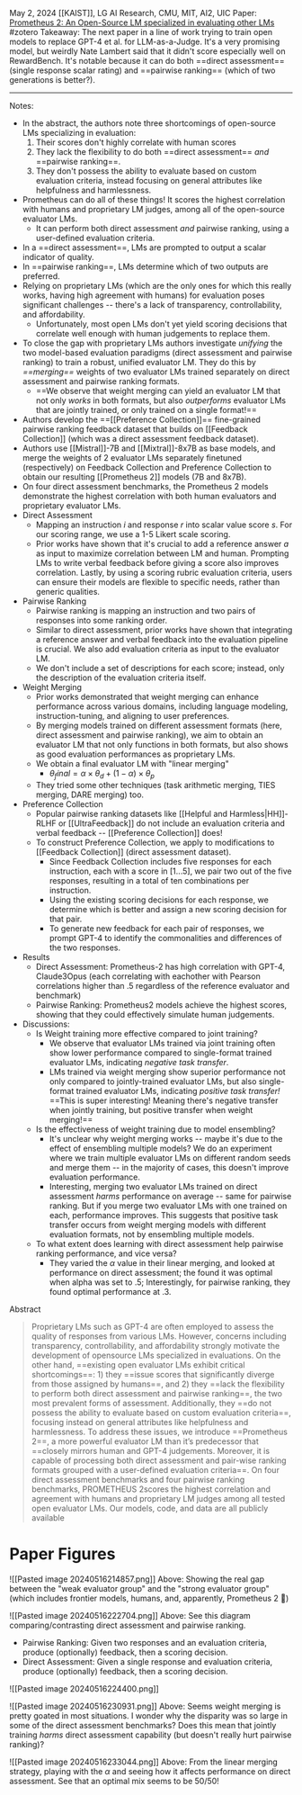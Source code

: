 May 2, 2024
[[KAIST]], LG AI Research, CMU, MIT, AI2, UIC
Paper: [Prometheus 2: An Open-Source LM specialized  in evaluating other LMs](https://arxiv.org/abs/2405.01535)
#zotero 
Takeaway: The next paper in a line of work trying to train open models to replace GPT-4 et al. for LLM-as-a-Judge. It's a very promising model, but weirdly Nate Lambert said that it didn't score especially well on RewardBench. It's notable because it can do both ==direct assessment== (single response scalar rating) and ==pairwise ranking== (which of two generations is better?).

---

Notes:
- In the abstract, the authors note three shortcomings of open-source LMs specializing in evaluation:
	1. Their scores don't highly correlate with human scores
	2. They lack the flexibility to do both ==direct assessment== *and* ==pairwise ranking==.
	3. They don't possess the ability to evaluate based on custom evaluation criteria, instead focusing on general attributes like helpfulness and harmlessness.
- Prometheus can do all of these things! It scores the highest correlation with humans and proprietary LM judges, among all of the open-source evaluator LMs.
	- It can perform both direct assessment *and* pairwise ranking, using a user-defined evaluation criteria.
- In a ==direct assessment==, LMs are prompted to output a scalar indicator of quality.
- In ==pairwise ranking==, LMs determine which of two outputs are preferred.
- Relying on proprietary LMs (which are the only ones for which this really works, having high agreement with humans) for evaluation poses significant challenges -- there's a lack of transparency, controllability, and affordability.
	- Unfortunately, most open LMs don't yet yield scoring decisions that correlate well enough with human judgements to replace them.
- To close the gap with proprietary LMs authors investigate *unifying* the two model-based evaluation paradigms (direct assessment and pairwise ranking) to train a robust, unified evaluator LM. They do this by *==merging==* weights of two evaluator LMs trained separately on direct assessment and pairwise ranking formats.
	- ==We observe that weight merging can yield an evaluator LM that not only *works* in both formats, but also *outperforms* evaluator LMs that are jointly trained, or only trained on a single format!==
- Authors develop the ==[[Preference Collection]]== fine-grained pairwise ranking feedback dataset that builds on [[Feedback Collection]] (which was a direct assessment feedback dataset).
- Authors use [[Mistral]]-7B and [[Mixtral]]-8x7B as base models, and merge the weights of 2 evaluator LMs separately finetuned (respectively) on Feedback Collection and Preference Collection to obtain our resulting [[Prometheus 2]] models (7B and 8x7B).
- On four direct assessment benchmarks, the Prometheus 2 models demonstrate the highest correlation with both human evaluators and proprietary evaluator LMs.
- Direct Assessment
	- Mapping an instruction *i* and response *r* into scalar value score *s*. For our scoring range, we use a 1-5 Likert scale scoring.
	- Prior works have shown that it's crucial to add a reference answer *a* as input to maximize correlation between LM and human. Prompting LMs to write verbal feedback before giving a score also improves correlation. Lastly, by using a scoring rubric evaluation criteria, users can ensure their models are flexible to specific needs, rather than generic qualities.
- Pairwise Ranking
	- Pairwise ranking is mapping an instruction and two pairs of responses into some ranking order. 
	- Similar to direct assessment, prior works have shown that integrating a reference answer and verbal feedback into the evaluation pipeline is crucial. We also add evaluation criteria as input to the evaluator LM.
	- We don't include a set of descriptions for each score; instead, only the description of the evaluation criteria itself.
- Weight Merging
	- Prior works demonstrated that weight merging can enhance performance across various domains, including language modeling, instruction-tuning, and aligning to user preferences.
	- By merging models trained on different assessment formats (here, direct assessment and pairwise ranking), we aim to obtain an evaluator LM that not only functions in both formats, but also shows as good evaluation performances as proprietary LMs.
	- We obtain a final evaluator LM with "linear merging"
		- $\theta_final = \alpha \times \theta_d + (1-\alpha) \times \theta_p$  
	- They tried some other techniques (task arithmetic merging, TIES merging, DARE merging) too.
- Preference Collection
	- Popular pairwise ranking datasets like [[Helpful and Harmless|HH]]-RLHF or [[UltraFeedback]] do not include an evaluation criteria and verbal feedback -- [[Preference Collection]] does!
	- To construct Preference Collection, we apply to modifications to [[Feedback Collection]] (direct assessment dataset).
		- Since Feedback Collection includes five responses for each instruction, each with a score in [1...5], we pair two out of the five responses, resulting in a total of ten combinations per instruction.
		- Using the existing scoring decisions for each response, we determine which is better and assign a new scoring decision for that pair.
		- To generate new feedback for each pair of responses, we prompt GPT-4 to identify the commonalities and differences of the two responses.
- Results
	- Direct Assessment: Prometheus-2 has high correlation with GPT-4, Claude3Opus (each correlating with eachother with Pearson correlations higher than .5 regardless of the reference evaluator and benchmark)
	- Pairwise Ranking: Prometheus2 models achieve the highest scores, showing that they could effectively simulate human judgements. 
- Discussions:
	- Is Weight training more effective compared to joint training?
		- We observe that evaluator LMs trained via joint training often show lower performance compared to single-format trained evaluator LMs, indicating *negative task transfer*.
		- LMs trained via weight merging show superior performance not only compared to jointly-trained evaluator LMs, but also single-format trained evaluator LMs, indicating *positive task transfer!* ==This is super interesting! Meaning there's negative transfer when jointly training, but positive transfer when weight merging!==
	- Is the effectiveness of weight training due to model ensembling?
		- It's unclear why weight merging works -- maybe it's due to the effect of ensembling multiple models? We do an experiment where we train multiple evaluator LMs on different random seeds and merge them -- in the majority of cases, this doesn't improve evaluation performance.
		- Interesting, merging two evaluator LMs trained on direct assessment *harms* performance on average -- same for pairwise ranking. But if you merge two evaluator LMs with one trained on each, performance improves. This suggests that positive task transfer occurs from weight merging models with different evaluation formats, not by ensembling multiple models.
	- To what extent does learning with direct assessment help pairwise ranking performance, and vice versa?
		- They varied the $\alpha$ value in their linear merging, and looked at performance on direct assessment; the found it was optimal when alpha was set to .5; Interestingly, for pairwise ranking, they found optimal performance at .3.


Abstract
> Proprietary LMs such as GPT-4 are often employed to assess the quality of responses from various LMs. However, concerns including transparency, controllability, and affordability strongly motivate the development of opensource LMs specialized in evaluations. On the other hand, ==existing open evaluator LMs exhibit critical shortcomings==: 1) they ==issue scores that significantly diverge from those assigned by humans==, and 2) they ==lack the flexibility to perform both direct assessment and pairwise ranking==, the two most prevalent forms of assessment. Additionally, they ==do not possess the ability to evaluate based on custom evaluation criteria==, focusing instead on general attributes like helpfulness and harmlessness. To address these issues, we introduce ==Prometheus 2==, a more powerful evaluator LM than it’s predecessor that ==closely mirrors human and GPT-4 judgements. Moreover, it is capable of processing both direct assessment and pair-wise ranking formats grouped with a user-defined evaluation criteria==. On four direct assessment benchmarks and four pairwise ranking benchmarks, PROMETHEUS 2scores the highest correlation and agreement with humans and proprietary LM judges among all tested open evaluator LMs. Our models, code, and data are all publicly available


# Paper Figures
![[Pasted image 20240516214857.png]]
Above: Showing the real gap between the "weak evaluator group" and the "strong evaluator group" (which includes frontier models, humans, and, apparently, Prometheus 2 🤪)

![[Pasted image 20240516222704.png]]
Above: See this diagram comparing/contrasting direct assessment and pairwise ranking.
- Pairwise Ranking: Given two responses and an evaluation criteria, produce (optionally) feedback, then a scoring decision.
- Direct Assessment: Given a single response and evaluation criteria, produce (optionally) feedback, then a scoring decision.

![[Pasted image 20240516224400.png]]

![[Pasted image 20240516230931.png]]
Above: Seems weight merging is pretty goated in most situations. I wonder why the disparity was so large in some of the direct assessment benchmarks? Does this mean that jointly training *harms* direct assessment capability (but doesn't really hurt pairwise ranking)?

![[Pasted image 20240516233044.png]]
Above: From the linear merging strategy, playing with the $\alpha$ and seeing how it affects performance on direct assessment. See that an optimal mix seems to be 50/50!